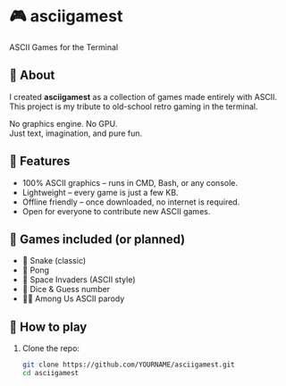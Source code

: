 # 🎮 asciigamest
ASCII Games for the Terminal

## 🌟 About
I created **asciigamest** as a collection of games made entirely with ASCII.  
This project is my tribute to old-school retro gaming in the terminal.  

No graphics engine. No GPU.  
Just text, imagination, and pure fun.  

## 🚀 Features
- 100% ASCII graphics – runs in CMD, Bash, or any console.  
- Lightweight – every game is just a few KB.  
- Offline friendly – once downloaded, no internet is required.  
- Open for everyone to contribute new ASCII games.  

## 🎲 Games included (or planned)
- 🐍 Snake (classic)  
- 🧱 Pong  
- 🚀 Space Invaders (ASCII style)  
- 🎲 Dice & Guess number  
- 🧑‍🚀 Among Us ASCII parody  

## 🔧 How to play
1. Clone the repo:
   ```bash
   git clone https://github.com/YOURNAME/asciigamest.git
   cd asciigamest
